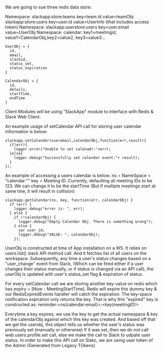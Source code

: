 We are going to sue three redis data store:

Namespace: slackapp:store:teams key=team.id value=teamObj
           slackapp:store:users key=user.id value=UserInfo (that includes access token)
Namespace: slackapp:userstore:users key=user.email value=UserObj
Namespace: calendar:<email> key1=meetingid, value1=CalendarObj,key2=value2, key3=value3...
```
UserObj = {
  id,
  email,
  slackid,
  status_set,
  status_expiration  
}

CalendarObj = {
  id,
  details,
  startTime,
  endTime
}
```
Client Modules will be using "SlackApp" module to interface with Redis & Slack Web Client.

An example usage of setCalendar API call for storing user calendar information is below:
```
slackapp.setCalendar(useremail,calendarObj,function(err,result){
  if(err){
    logger.error("Unable to set calenadr:"+err);
  }else{
    logger.debug("Successfully set calendar event:"+ result);
  }
});
```

An example of accessing a users calendar is below:
ns = NameSpace  = "calendar:<email>""
key = Meeting ID. Currently, defaulting all meeting IDs to be 123. We can change it to be the startTime (But if multiple meetings start at same tme, it will result in collision)
```
slackapp.getCalendar(ns, key, function(err, calendarObj) {
  if (err) {
    logger.debug("error is: ", err);
  } else {
    if (!calendarObj) {
      logger.debug("Empty Calendar Obj. There is something wrong");
    } else {
      var user_id;
      logger.debug("VALUE: ", calendarObj);
    });
```

UserObj is constructed at time of App installation on a WS. It relies on users.list() slack API method call.
And it fetches list of all users on the workspace.
Subsequently, any time a user's status changes based on a "user_change" event from Slack, (Which can be fired either if a user changes their status manually, or if status is changed via an API call), the userObj is updated with user's status_set flag & expiration of status.

For every setCalendar call we are storing another key-value on redis which has expiry = [Now - MeetingStartTime]. Redis will expire this dummy key & our RedisExpiredEvents handler will catch the expiration. The key-space notification expiration only returns the key. That is why this "expired" key is constructed as: reminder:<ns(calendar:email)>:<key(meetingID)>

Everytime a key expires, we use the key to get the actual namespace & key of the calendarObj against which this key was created.
And based off that we get the userobj, this object tells us whether the user's status was previously set (manually or otherwise)
If it was set, then we do not call web.users.profile.set call, else we make the call to Slack to udpate user status.
In order to make this API call on Slakc, we are using user token of the Admin (Generated from Legacy TOkens)

